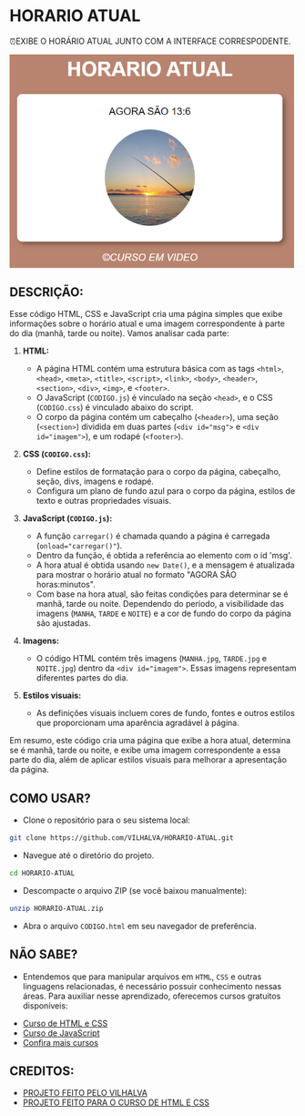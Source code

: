 # HORARIO ATUAL
⏰EXIBE O HORÁRIO ATUAL JUNTO COM A INTERFACE CORRESPODENTE. 

<img src="FOTO.png" align="center" width="500"> <br>

## DESCRIÇÃO:
Esse código HTML, CSS e JavaScript cria uma página simples que exibe informações sobre o horário atual e uma imagem correspondente à parte do dia (manhã, tarde ou noite). Vamos analisar cada parte:

1. **HTML:**
   - A página HTML contém uma estrutura básica com as tags `<html>`, `<head>`, `<meta>`, `<title>`, `<script>`, `<link>`, `<body>`, `<header>`, `<section>`, `<div>`, `<img>`, e `<footer>`.
   - O JavaScript (`CODIGO.js`) é vinculado na seção `<head>`, e o CSS (`CODIGO.css`) é vinculado abaixo do script.
   - O corpo da página contém um cabeçalho (`<header>`), uma seção (`<section>`) dividida em duas partes (`<div id="msg">` e `<div id="imagem">`), e um rodapé (`<footer>`).

2. **CSS (`CODIGO.css`):**
   - Define estilos de formatação para o corpo da página, cabeçalho, seção, divs, imagens e rodapé.
   - Configura um plano de fundo azul para o corpo da página, estilos de texto e outras propriedades visuais.

3. **JavaScript (`CODIGO.js`):**
   - A função `carregar()` é chamada quando a página é carregada (`onload="carregar()"`).
   - Dentro da função, é obtida a referência ao elemento com o id 'msg'.
   - A hora atual é obtida usando `new Date()`, e a mensagem é atualizada para mostrar o horário atual no formato "AGORA SÃO horas:minutos".
   - Com base na hora atual, são feitas condições para determinar se é manhã, tarde ou noite. Dependendo do período, a visibilidade das imagens (`MANHA`, `TARDE` e `NOITE`) e a cor de fundo do corpo da página são ajustadas.

4. **Imagens:**
   - O código HTML contém três imagens (`MANHA.jpg`, `TARDE.jpg` e `NOITE.jpg`) dentro da `<div id="imagem">`. Essas imagens representam diferentes partes do dia.

5. **Estilos visuais:**
   - As definições visuais incluem cores de fundo, fontes e outros estilos que proporcionam uma aparência agradável à página.

Em resumo, este código cria uma página que exibe a hora atual, determina se é manhã, tarde ou noite, e exibe uma imagem correspondente a essa parte do dia, além de aplicar estilos visuais para melhorar a apresentação da página.

## COMO USAR?
* Clone o repositório para o seu sistema local:

```bash
git clone https://github.com/VILHALVA/HORARIO-ATUAL.git
```

* Navegue até o diretório do projeto.

```bash
cd HORARIO-ATUAL
```

* Descompacte o arquivo ZIP (se você baixou manualmente):

```bash
unzip HORARIO-ATUAL.zip
```
* Abra o arquivo `CODIGO.html` em seu navegador de preferência.

## NÃO SABE?
- Entendemos que para manipular arquivos em `HTML`, `CSS` e outras linguagens relacionadas, é necessário possuir conhecimento nessas áreas. Para auxiliar nesse aprendizado, oferecemos cursos gratuitos disponíveis:
* [Curso de HTML e CSS](https://github.com/VILHALVA/CURSO-DE-HTML-E-CSS)
* [Curso de JavaScript](https://github.com/VILHALVA/CURSO-DE-JAVASCRIPT)
* [Confira mais cursos](https://github.com/VILHALVA?tab=repositories&q=+topic:CURSO)

## CREDITOS:
- [PROJETO FEITO PELO VILHALVA](https://github.com/VILHALVA)
- [PROJETO FEITO PARA O CURSO DE HTML E CSS](https://github.com/VILHALVA/CURSO-DE-HTML-E-CSS)

